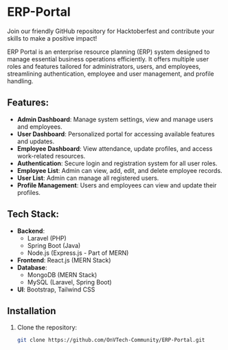 # ERP-Portal
Join our friendly GitHub repository for Hacktoberfest and contribute your skills to make a positive impact!

 ERP Portal is an enterprise resource planning (ERP) system designed to manage essential business operations efficiently. It offers multiple user roles and features tailored for administrators, users, and employees, streamlining authentication, employee and user management, and profile handling.

## Features:
- **Admin Dashboard**: Manage system settings, view and manage users and employees.
- **User Dashboard**: Personalized portal for accessing available features and updates.
- **Employee Dashboard**: View attendance, update profiles, and access work-related resources.
- **Authentication**: Secure login and registration system for all user roles.
- **Employee List**: Admin can view, add, edit, and delete employee records.
- **User List**: Admin can manage all registered users.
- **Profile Management**: Users and employees can view and update their profiles.

## Tech Stack:
- **Backend**: 
  - Laravel (PHP)
  - Spring Boot (Java)
  - Node.js (Express.js - Part of MERN)
- **Frontend**: React.js (MERN Stack)
- **Database**: 
  - MongoDB (MERN Stack)
  - MySQL (Laravel, Spring Boot)
- **UI**: Bootstrap, Tailwind CSS

## Installation
1. Clone the repository:
   ```bash
   git clone https://github.com/OnVTech-Community/ERP-Portal.git
   ```
   
